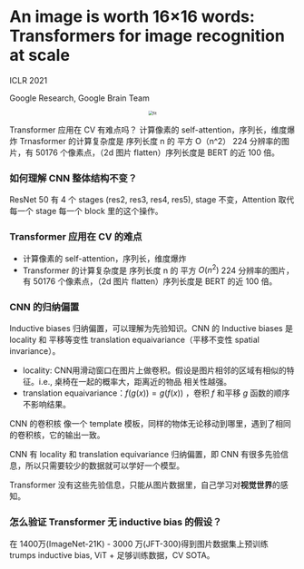 
# An image is worth 16×16 words: Transformers for image recognition at scale  

ICLR 2021

Google Research, Google Brain Team

<div align=center><img src="/assets/vit.gif" alt="fit" style="zoom:50%;" /></div>

Transformer 应用在 CV 有难点吗？
计算像素的 self-attention，序列长，维度爆炸
Trnasformer 的计算复杂度是 序列长度 n 的 平方 O（n^2）
224 分辨率的图片，有 50176 个像素点，（2d 图片 flatten）序列长度是 BERT 的近 100 倍。

###  如何理解 CNN 整体结构不变？

ResNet 50 有 4 个 stages (res2, res3, res4, res5), stage 不变，Attention 取代 每一个 stage 每一个 block 里的这个操作。

### Transformer 应用在 CV 的难点

- 计算像素的 self-attention，序列长，维度爆炸
- Transformer 的计算复杂度是 序列长度 n 的 平方 $O(n^2)$
224 分辨率的图片，有 50176 个像素点，（2d 图片 flatten）序列长度是 BERT 的近 100 倍。

### CNN 的归纳偏置

Inductive biases 归纳偏置，可以理解为先验知识。CNN 的 Inductive biases 是 locality 和 平移等变性 translation equaivariance（平移不变性 spatial invariance）。

- locality: CNN用滑动窗口在图片上做卷积。假设是图片相邻的区域有相似的特征。i.e., 桌椅在一起的概率大，距离近的物品 相关性越强。
- translation equaivariance：$f(g(x)) = g(f(x))$  ，卷积 $f$ 和平移 $g$ 函数的顺序不影响结果。

CNN 的卷积核 像一个 template 模板，同样的物体无论移动到哪里，遇到了相同的卷积核，它的输出一致。

CNN 有 locality 和 translation equivariance 归纳偏置，即 CNN 有很多先验信息，所以只需要较少的数据就可以学好一个模型。

Transformer 没有这些先验信息，只能从图片数据里，自己学习对**视觉世界**的感知。

### 怎么验证 Transformer 无 inductive bias 的假设？

在 1400万(ImageNet-21K) - 3000 万(JFT-300)得到图片数据集上预训练 trumps inductive bias, ViT + 足够训练数据，CV SOTA。 